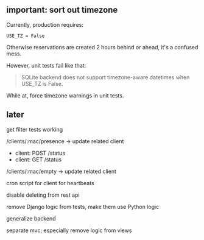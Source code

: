important: sort out timezone
----------------------------

Currently, production requires:

    USE_TZ = False

Otherwise reservations are created 2 hours behind or ahead, it's a confused mess.

However, unit tests fail like that:

> SQLite backend does not support timezone-aware datetimes when USE_TZ is False.

While at, force timezone warnings in unit tests.

later
-----

get filter tests working

/clients/:mac/presence -> update related client
- client: POST /status
- client: GET /status

/clients/:mac/empty -> update related client

cron script for client for heartbeats

disable deleting from rest api

remove Django logic from tests, make them use Python logic

generalize backend

separate mvc; especially remove logic from views
